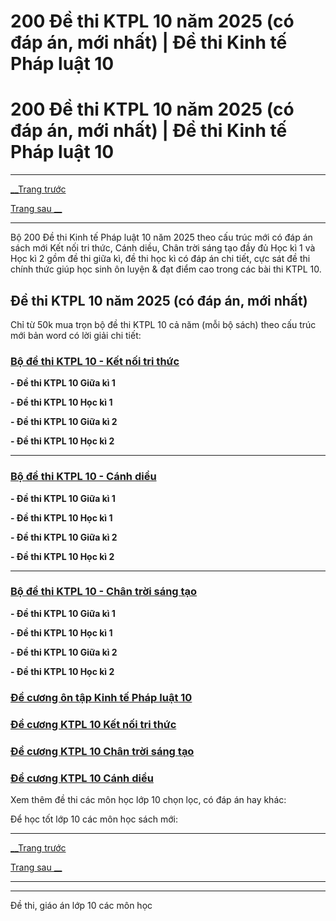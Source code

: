 # 200 Đề thi KTPL 10 năm 2025 (có đáp án, mới nhất) | Đề thi Kinh tế Pháp luật 10

# 200 Đề thi KTPL 10 năm 2025 (có đáp án, mới nhất) | Đề thi Kinh tế Pháp luật 10

* * *

[__Trang trước](https://vietjack.com/de-kiem-tra-lop-10/index.jsp)

[Trang sau __](https://vietjack.com/de-kiem-tra-lop-10/de-thi-giua-ki-1-kinh-te-phap-luat-lop-10-ket-noi.jsp)

* * *

Bộ 200 Đề thi Kinh tế Pháp luật 10 năm 2025 theo cấu trúc mới có đáp án sách mới Kết nối tri thức, Cánh diều, Chân trời sáng tạo đầy đủ Học kì 1 và Học kì 2 gồm đề thi giữa kì, đề thi học kì có đáp án chi tiết, cực sát đề thi chính thức giúp học sinh ôn luyện & đạt điểm cao trong các bài thi KTPL 10.

## Đề thi KTPL 10 năm 2025 (có đáp án, mới nhất)

Chỉ từ 50k mua trọn bộ đề thi KTPL 10 cả năm (mỗi bộ sách) theo cấu trúc mới bản word có lời giải chi tiết:

### [**Bộ đề thi KTPL 10 - Kết nối tri thức**](https://vietjack.com/de-kiem-tra-lop-10/bo-de-thi-kinh-te-phap-luat-lop-10-ket-noi-tri-thuc.jsp)

**\- Đề thi KTPL 10 Giữa kì 1**

**\- Đề thi KTPL 10 Học kì 1**

**\- Đề thi KTPL 10 Giữa kì 2**

**\- Đề thi KTPL 10 Học kì 2**

* * *

### [**Bộ đề thi KTPL 10 - Cánh diều**](https://vietjack.com/de-kiem-tra-lop-10/bo-de-thi-kinh-te-phap-luat-lop-10-canh-dieu.jsp)

**\- Đề thi KTPL 10 Giữa kì 1**

**\- Đề thi KTPL 10 Học kì 1**

**\- Đề thi KTPL 10 Giữa kì 2**

**\- Đề thi KTPL 10 Học kì 2**

* * *

### [**Bộ đề thi KTPL 10 - Chân trời sáng tạo**](https://vietjack.com/de-kiem-tra-lop-10/bo-de-thi-kinh-te-phap-luat-lop-10-chan-troi-sang-tao.jsp)

**\- Đề thi KTPL 10 Giữa kì 1**

**\- Đề thi KTPL 10 Học kì 1**

**\- Đề thi KTPL 10 Giữa kì 2**

**\- Đề thi KTPL 10 Học kì 2**

### [**Đề cương ôn tập Kinh tế Pháp luật 10**](https://vietjack.com/de-kiem-tra-lop-10/de-cuong-ktpl-lop-10.jsp)

### [**Đề cương KTPL 10 Kết nối tri thức**](https://vietjack.com/de-kiem-tra-lop-10/de-cuong-ktpl-lop-10-ket-noi-tri-thuc.jsp)

### [**Đề cương KTPL 10 Chân trời sáng tạo**](https://vietjack.com/de-kiem-tra-lop-10/de-cuong-ktpl-lop-10-chan-troi-sang-tao.jsp)

### [**Đề cương KTPL 10 Cánh diều**](https://vietjack.com/de-kiem-tra-lop-10/de-cuong-ktpl-lop-10-canh-dieu.jsp)

Xem thêm đề thi các môn học lớp 10 chọn lọc, có đáp án hay khác:

Để học tốt lớp 10 các môn học sách mới:

* * *

[__Trang trước](https://vietjack.com/de-kiem-tra-lop-10/index.jsp)

[Trang sau __](https://vietjack.com/de-kiem-tra-lop-10/de-thi-giua-ki-1-kinh-te-phap-luat-lop-10-ket-noi.jsp)

* * *

* * *

Đề thi, giáo án lớp 10 các môn học
